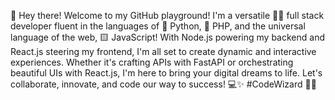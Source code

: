 👋 Hey there! Welcome to my GitHub playground! I'm a versatile 🧑‍💻 full stack developer fluent in the languages of 🐍 Python, 🐘 PHP, and the universal language of the web, 🟨 JavaScript! With Node.js powering my backend and React.js steering my frontend, I'm all set to create dynamic and interactive experiences. Whether it's crafting APIs with FastAPI or orchestrating beautiful UIs with React.js, I'm here to bring your digital dreams to life. Let's collaborate, innovate, and code our way to success! 💻✨ #CodeWizard 🚀🌟
